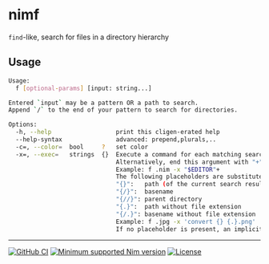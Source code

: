 # nimf

`find`-like, search for files in a directory hierarchy  

Usage
---
```sh
Usage:
  f [optional-params] [input: string...]

Entered `input` may be a pattern OR a path to search.
Append `/` to the end of your pattern to search for directories.

Options:
  -h, --help                  print this cligen-erated help
  --help-syntax               advanced: prepend,plurals,..
  -c=, --color=  bool     ?   set color
  -x=, --exec=   strings  {}  Execute a command for each matching search result in parallel.
                              Alternatively, end this argument with "+" to execute the command once with all results as arguments.
                              Example: f .nim -x "$EDITOR"+
                              The following placeholders are substituted before the command is executed:
                              "{}":   path (of the current search result)
                              "{/}":  basename
                              "{//}": parent directory
                              "{.}":  path without file extension
                              "{/.}": basename without file extension
                              Example: f .jpg -x 'convert {} {.}.png'
                              If no placeholder is present, an implicit "{}" at the end is assumed.
```

---
[![GitHub CI](../../actions/workflows/build.yml/badge.svg?branch=master)](../../actions/workflows/build.yml)
[![Minimum supported Nim version](https://img.shields.io/badge/Nim-1.9.3+-informational?logo=Nim&labelColor=232733&color=F3D400)](https://nim-lang.org)
[![License](https://img.shields.io/github/license/Gruruya/nimf?logoColor=000000&logo=GNU&labelColor=FFFFFF&color=663366)](LICENSE.md)
